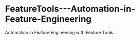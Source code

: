# FeatureTools---Automation-in-Feature-Engineering
Automation in Feature Engineering with Feature Tools
